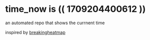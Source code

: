 # time_now is (( 1709204400612 ))

an automated repo that shows the currnent time

inspired by [breakingheatmap](https://github.com/breakingheatmap/breakingheatmap)